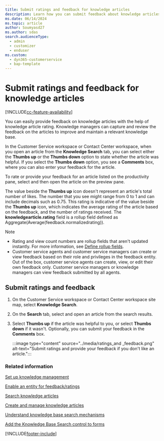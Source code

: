 ```yaml
---
title: Submit ratings and feedback for knowledge articles
description: Learn how you can submit feedback about knowledge articles.
ms.date: 06/14/2024
ms.topic: article
author: Soumyasd27
ms.author: sdas
search.audienceType: 
  - admin
  - customizer
  - enduser
ms.custom: 
  - dyn365-customerservice
  - bap-template
---
```


# Submit ratings and feedback for knowledge articles

[!INCLUDE[cc-feature-availability](../../includes/cc-feature-availability.md)]


You can easily provide feedback on knowledge articles with the help of knowledge article rating. Knowledge managers can capture and review the feedback on the articles to improve and maintain a relevant knowledge base.

In the Customer Service workspace or Contact Center workspace, when you open an article from the **Knowledge Search** tab, you can select either the **Thumbs up** or the **Thumbs down** option to state whether the article was helpful. If you select the **Thumbs down** option, you see a **Comments** box, where you can also enter your feedback for the article.

To rate or provide your feedback for an article listed on the productivity pane, select and then open the article on the preview pane.

The value beside the **Thumbs up** icon doesn't represent an article's total number of likes. The number that you see might range from 0 to 1 and can include decimals such as 0.75. This rating is indicative of the value beside the **Thumbs up** icon, which indicates the average rating of the article based on the feedback, and the number of ratings received. The **knowledgearticle.rating** field is a rollup field defined as Aggregate(Average(feedback.normalizedrating)).

> [!NOTE]
> - Rating and view count numbers are rollup fields that aren't updated instantly. For more information, see [Define rollup fields](../../customerengagement/on-premises/customize/define-rollup-fields.md). 
> - Customer service agents and customer service managers can create or view feedback based on their role and privileges in the feedback entity. Out of the box, customer service agents can create, view, or edit their own feedback only. Customer service managers or knowledge managers can view feedback submitted by all agents.

## Submit ratings and feedback

1. On the Customer Service workspace or Contact Center workspace site map, select **Knowledge Search**.

1. On the **Search** tab, select and open an article from the search results.

1. Select **Thumbs up** if the article was helpful to you, or select **Thumbs down** if it wasn't. Optionally, you can submit your feedback in the **Comments** box.

    :::image type="content" source="../media/ratings_and _feedback.png" alt-text="Submit ratings and provide your feedback if you don't like an article.":::


### Related information

[Set up knowledge management](../administer/set-up-knowledge-management-embedded-knowledge-search.md#set-up-knowledge-management)

[Enable an entity for feedback/ratings](/dynamics365/customer-engagement/customize/enable-entity-feedback)

[Search knowledge articles](search-knowledge-articles-csh.md#search-knowledge-articles)

[Create and manage knowledge articles](customer-service-hub-user-guide-knowledge-article.md)
 
[Understand knowledge base search mechanisms](knowledge-base-search-methods.md) 

[Add the Knowledge Base Search control to forms](../administer/add-knowledge-base-search-control-forms.md#add-the-knowledge-base-search-control-to-forms)


[!INCLUDE[footer-include](../../includes/footer-banner.md)]
